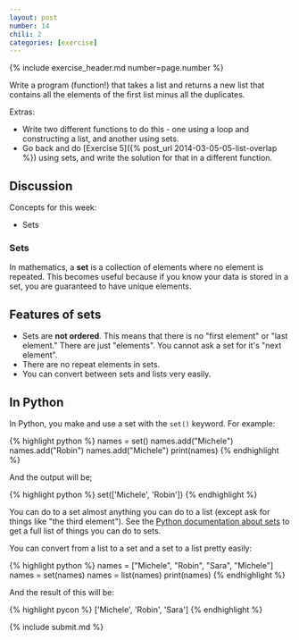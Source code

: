 ```yaml
---
layout: post
number: 14
chili: 2
categories: [exercise]
---
```


{% include exercise_header.md number=page.number %}

Write a program (function!) that takes a list and returns a new list that contains all the elements of the first list minus all the duplicates. 

Extras: 

* Write two different functions to do this - one using a loop and constructing a list, and another using sets.
* Go back and do [Exercise 5]({% post_url 2014-03-05-05-list-overlap %}) using sets, and write the solution for that in a different function.

## Discussion

Concepts for this week:

* Sets

### Sets

In mathematics, a **set** is a collection of elements where no element is repeated. This becomes useful because if you know your data is stored in a set, you are guaranteed to have unique elements. 

## Features of sets

* Sets are **not ordered**. This means that there is no "first element" or "last element." There are just "elements". You cannot ask a set for it's "next element".
* There are no repeat elements in sets.
* You can convert between sets and lists very easily. 

## In Python 

In Python, you make and use a set with the `set()` keyword. For example: 

{% highlight python %}
  names = set()
  names.add("Michele")
  names.add("Robin")
  names.add("Michele")
  print(names)
{% endhighlight %}

And the output will be; 

{% highlight python %}
  set(['Michele', 'Robin'])
{% endhighlight %}

You can do to a set almost anything you can do to a list (except ask for things like "the third element"). See the [Python documentation about sets](https://docs.python.org/3.3/library/stdtypes.html?highlight=set#set) to get a full list of things you can do to sets. 

You can convert from a list to a set and a set to a list pretty easily: 

{% highlight python %}
  names = ["Michele", "Robin", "Sara", "Michele"]
  names = set(names)
  names = list(names)
  print(names)
{% endhighlight %}

And the result of this will be: 

{% highlight pycon %}
  ['Michele', 'Robin', 'Sara']
{% endhighlight %}

{% include submit.md %}